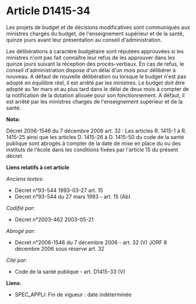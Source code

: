 # Article D1415-34

Les projets de budget et de décisions modificatives sont communiqués aux ministres chargés du budget, de l'enseignement
supérieur et de la santé, quinze jours avant leur présentation au conseil d'administration.

Les délibérations à caractère budgétaire sont réputées approuvées si les ministres n'ont pas fait connaître leur refus de les
approuver dans les quinze jours suivant la réception des procès-verbaux. En cas de refus, le conseil d'administration dispose
d'un délai d'un mois pour délibérer à nouveau. A défaut de nouvelle délibération ou lorsque le budget n'est pas adopté en
équilibre réel, il est arrêté par les ministres. Le budget doit être adopté au 1er mars et au plus tard dans le délai de deux
mois à compter de la notification de la dotation allouée pour son fonctionnement. A défaut, il est arrêté par les ministres
chargés de l'enseignement supérieur et de la santé.

**Nota:**

Décret 2006-1546 du 7 décembre 2006 art. 32 : Les articles R. 1415-1 à R. 1415-25 ainsi que les articles D. 1415-26 à D.
1415-50 du code de la santé publique sont abrogés à compter de la date de mise en place du ou des instituts de l'école dans
les conditions fixées par l'article 15 du présent décret.

**Liens relatifs à cet article**

_Anciens textes_:

  - Décret n°93-544 1993-03-27 art. 15
  - Décret n°93-544 du 27 mars 1993 - art. 15 (Ab)

_Codifié par_:

  - Décret n°2003-462 2003-05-21

_Abrogé par_:

  - Décret n°2006-1546 du 7 décembre 2006 - art. 32 (V) JORF 8 décembre 2006 sous réserve art. 32

_Cité par_:

  - Code de la santé publique - art. D1415-33 (V)

**Liens**:

  - SPEC_APPLI: Fin de vigueur : date indéterminée
